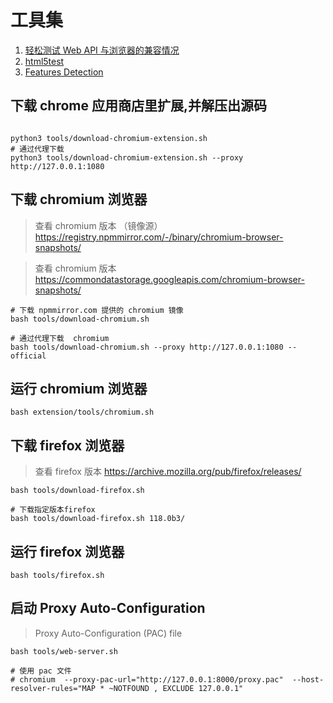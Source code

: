 # 工具集

1. [轻松测试 Web API 与浏览器的兼容情况](https://caniuse.com/)
1. [html5test](https://html5test.com/)
1. [Features Detection](https://browserleaks.com/features)

## 下载 chrome 应用商店里扩展,并解压出源码

```shell

python3 tools/download-chromium-extension.sh
# 通过代理下载
python3 tools/download-chromium-extension.sh --proxy http://127.0.0.1:1080

```

## 下载 chromium 浏览器

> 查看 chromium 版本 （镜像源） https://registry.npmmirror.com/-/binary/chromium-browser-snapshots/

> 查看 chromium 版本 https://commondatastorage.googleapis.com/chromium-browser-snapshots/

```shell
# 下载 npmmirror.com 提供的 chromium 镜像
bash tools/download-chromium.sh

# 通过代理下载  chromium
bash tools/download-chromium.sh --proxy http://127.0.0.1:1080 --official
```

## 运行 chromium 浏览器

```shell
bash extension/tools/chromium.sh
```

## 下载 firefox 浏览器

> 查看 firefox 版本 https://archive.mozilla.org/pub/firefox/releases/

```shell
bash tools/download-firefox.sh

# 下载指定版本firefox
bash tools/download-firefox.sh 118.0b3/
```

## 运行 firefox 浏览器

```shell
bash tools/firefox.sh
```

## 启动 Proxy Auto-Configuration

> Proxy Auto-Configuration (PAC) file

```shell
bash tools/web-server.sh

# 使用 pac 文件
# chromium  --proxy-pac-url="http://127.0.0.1:8000/proxy.pac"  --host-resolver-rules="MAP * ~NOTFOUND , EXCLUDE 127.0.0.1"

```
